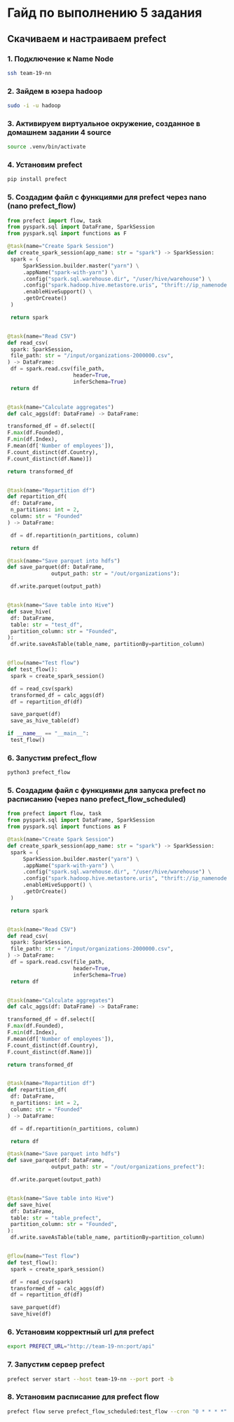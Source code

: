 # Гайд по выполнению 5 задания

## Скачиваем и настраиваем prefect

### 1. Подключение к Name Node
   ```bash
   ssh team-19-nn
   ```
### 2. Зайдем в юзера hadoop
   ```bash
   sudo -i -u hadoop
   ``` 
### 3. Активируем виртуальное окружение, созданное в домашнем задании 4 source 
   ```bash
   source .venv/bin/activate
   ``` 
### 4. Установим prefect
   ```bash
   pip install prefect
   ``` 
### 5. Создадим файл с функциями для prefect через nano (nano prefect_flow)
   ```python
from prefect import flow, task
from pyspark.sql import DataFrame, SparkSession
from pyspark.sql import functions as F

@task(name="Create Spark Session")
def create_spark_session(app_name: str = "spark") -> SparkSession:
    spark = (
        SparkSession.builder.master("yarn") \
        .appName("spark-with-yarn") \
        .config("spark.sql.warehouse.dir", "/user/hive/warehouse") \
        .config("spark.hadoop.hive.metastore.uris", "thrift://ip_namenode:5433") \
        .enableHiveSupport() \
        .getOrCreate()
    )

    return spark


@task(name="Read CSV")
def read_csv(
    spark: SparkSession,
    file_path: str = "/input/organizations-2000000.csv",
) -> DataFrame:
    df = spark.read.csv(file_path,
                        header=True,
                        inferSchema=True)  
    return df


@task(name="Calculate aggregates")
def calc_aggs(df: DataFrame) -> DataFrame:

   transformed_df = df.select([
   F.max(df.Founded),
   F.min(df.Index),
   F.mean(df['Number of employees']),
   F.count_distinct(df.Country),
   F.count_distinct(df.Name)])

   return transformed_df


@task(name="Repartition df")
def repartition_df(
    df: DataFrame, 
    n_partitions: int = 2,
    column: str = "Founded"
) -> DataFrame:

    df = df.repartition(n_partitions, column)

    return df

@task(name="Save parquet into hdfs")
def save_parquet(df: DataFrame,
                 output_path: str = "/out/organizations"):

    df.write.parquet(output_path)


@task(name="Save table into Hive")
def save_hive(
    df: DataFrame,
    table: str = "test_df",
    partition_column: str = "Founded",
):
    df.write.saveAsTable(table_name, partitionBy=partition_column)


@flow(name="Test flow")
def test_flow():
    spark = create_spark_session()

    df = read_csv(spark)
    transformed_df = calc_aggs(df)
    df = repartition_df(df)

    save_parquet(df)
    save_as_hive_table(df)

if __name__ == "__main__":
    test_flow()
   ``` 
### 6. Запустим prefect_flow 
   ```bash
   python3 prefect_flow
   ``` 

### 5. Создадим файл с функциями для запуска prefect по расписанию (через nano prefect_flow_scheduled)
   ```python
from prefect import flow, task
from pyspark.sql import DataFrame, SparkSession
from pyspark.sql import functions as F

@task(name="Create Spark Session")
def create_spark_session(app_name: str = "spark") -> SparkSession:
    spark = (
        SparkSession.builder.master("yarn") \
        .appName("spark-with-yarn") \
        .config("spark.sql.warehouse.dir", "/user/hive/warehouse") \
        .config("spark.hadoop.hive.metastore.uris", "thrift://ip_namenode:5433") \
        .enableHiveSupport() \
        .getOrCreate()
    )

    return spark


@task(name="Read CSV")
def read_csv(
    spark: SparkSession,
    file_path: str = "/input/organizations-2000000.csv",
) -> DataFrame:
    df = spark.read.csv(file_path,
                        header=True,
                        inferSchema=True)  
    return df


@task(name="Calculate aggregates")
def calc_aggs(df: DataFrame) -> DataFrame:

   transformed_df = df.select([
   F.max(df.Founded),
   F.min(df.Index),
   F.mean(df['Number of employees']),
   F.count_distinct(df.Country),
   F.count_distinct(df.Name)])

   return transformed_df


@task(name="Repartition df")
def repartition_df(
    df: DataFrame, 
    n_partitions: int = 2,
    column: str = "Founded"
) -> DataFrame:

    df = df.repartition(n_partitions, column)

    return df

@task(name="Save parquet into hdfs")
def save_parquet(df: DataFrame,
                 output_path: str = "/out/organizations_prefect"):

    df.write.parquet(output_path)


@task(name="Save table into Hive")
def save_hive(
    df: DataFrame,
    table: str = "table_prefect",
    partition_column: str = "Founded",
):
    df.write.saveAsTable(table_name, partitionBy=partition_column)


@flow(name="Test flow")
def test_flow():
    spark = create_spark_session()

    df = read_csv(spark)
    transformed_df = calc_aggs(df)
    df = repartition_df(df)

    save_parquet(df)
    save_hive(df)
   ```

### 6. Установим корректный url для prefect 
   ```bash
   export PREFECT_URL="http://team-19-nn:port/api"
   ``` 
### 7. Запустим сервер prefect
   ```bash
   prefect server start --host team-19-nn --port port -b
   ``` 
### 8. Установим расписание для prefect flow
   ```bash
   prefect flow serve prefect_flow_scheduled:test_flow --cron "0 * * * *" --name "hour" --no-pause-on-shutdown
   ``` 





